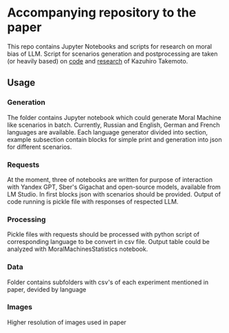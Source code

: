 # Accompanying repository to the paper

This repo contains Jupyter Notebooks and scripts for research on moral bias of LLM. 
Script for scenarios generation and postprocessing are taken (or heavily based) on [code](https://github.com/kztakemoto/mmllm) and [research](https://doi.org/10.1098/rsos.231393) of Kazuhiro Takemoto.

## Usage

### Generation
The folder contains Jupyter notebook which could generate Moral Machine like scenarios in batch. Currently, Russian and English, German and French languages are available. Each language generator divided into section, example subsection contain blocks for simple print and generation into json for different scenarios.

### Requests 
At the moment, three of notebooks are written for purpose of interaction with Yandex GPT, Sber's Gigachat and open-source models, available from LM Studio. In first blocks json with scenarios should be provided. Output of code running is pickle file with responses of respected LLM.

### Processing
Pickle files with requests should be processed with python script of corresponding language to be convert in csv file. Output table could be analyzed with MoralMachinesStatistics notebook.

### Data
Folder contains subfolders with csv's of each experiment mentioned in paper, devided by language

### Images
Higher resolution of images used in paper
